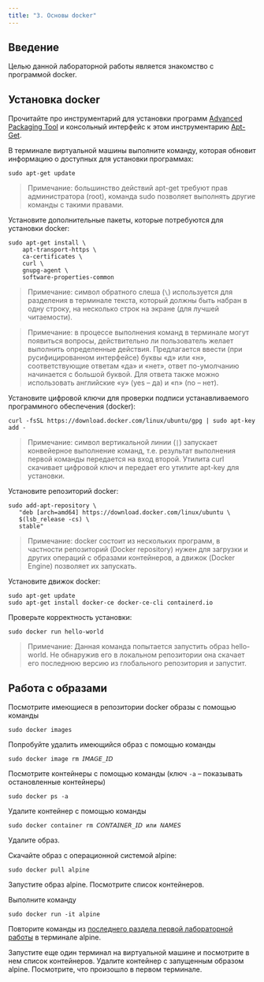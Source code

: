 ```yaml
---
title: "3. Основы docker"
---
```

## Введение

Целью данной лабораторной работы является знакомство с программой docker.

## Установка docker

Прочитайте про инструментарий для установки программ [Advanced Packaging Tool](https://ru.wikipedia.org/wiki/Advanced_Packaging_Tool) и консольный интерфейс к этом инструментарию [Apt-Get](https://help.ubuntu.ru/wiki/руководство_по_ubuntu_server/управление_пакетами/apt-get).

В терминале виртуальной машины выполните команду, которая обновит информацию о доступных для установки программах: 

```
sudo apt-get update
```

> Примечание: большинство действий apt-get требуют прав администратора (root), команда sudo позволяет выполнять другие команды с такими правами.

Установите дополнительные пакеты, которые потребуются для установки docker:

```
sudo apt-get install \
    apt-transport-https \
    ca-certificates \
    curl \
    gnupg-agent \
    software-properties-common
```

> Примечание: символ обратного слеша (```\```) используется для разделения в терминале текста, который должны быть набран в одну строку, на несколько строк на экране (для лучшей читаемости).

> Примечание: в процессе выполнения команд в терминале могут появиться вопросы, действительно ли пользователь желает выполнить определенные действия. Предлагается ввести (при русифицированном интерфейсе) буквы «д» или «н», соответствующие ответам «да» и «нет», ответ по-умолчанию начинается с большой буквой. Для ответа также можно использовать английские «y» (yes – да) и «n» (no – нет).

Установите цифровой ключи для проверки подписи устанавливаемого программного обеспечения (docker):

```
curl -fsSL https://download.docker.com/linux/ubuntu/gpg | sudo apt-key add -
```

> Примечание: символ вертикальной линии (```|```) запускает конвейерное выполнение команд, т.е. результат выполнения первой команды передается на вход второй. Утилита curl скачивает цифровой ключ и передает его утилите apt-key для установки.

Установите репозиторий docker:

```
sudo add-apt-repository \
   "deb [arch=amd64] https://download.docker.com/linux/ubuntu \
   $(lsb_release -cs) \
   stable"
```

> Примечание: docker состоит из нескольких программ, в частности репозиторий (Docker repository) нужен для загрузки и других операций с образами контейнеров, а движок (Docker Engine) позволяет их запускать.

Установите движок docker:

```
sudo apt-get update
sudo apt-get install docker-ce docker-ce-cli containerd.io
```

Проверьте корректность установки:

```
sudo docker run hello-world
```

> Примечание: Данная команда попытается запустить образ hello-world. Не обнаружив его в локальном репозитории она скачает его последнюю версию из глобального репозитория и запустит.

## Работа с образами

Посмотрите имеющиеся в репозитории docker образы с помощью команды

```
sudo docker images
```

Попробуйте удалить имеющийся образ с помощью команды

```
sudo docker image rm 𝘐𝘔𝘈𝘎𝘌_𝘐𝘋
```

Посмотрите контейнеры с помощью команды (ключ ```-a``` – показывать остановленные контейнеры)

```
sudo docker ps -a
```

Удалите контейнер с помощью команды 

```
sudo docker container rm 𝘊𝘖𝘕𝘛𝘈𝘐𝘕𝘌𝘙_𝘐𝘋 или 𝘕𝘈𝘔𝘌𝘚
```

Удалите образ.

Скачайте образ c операционной системой alpine:

```
sudo docker pull alpine
```

Запустите образ alpine. Посмотрите список контейнеров.

Выполните команду

```
sudo docker run -it alpine
```

Повторите команды из [последнего раздела первой лабораторной работы](../vm/#знакомство-с-интерфейсом) в терминале alpine.

Запустите еще один терминал на виртуальной машине и посмотрите в нем список контейнеров. Удалите контейнер с запущенным образом alpine. Посмотрите, что произошло в первом терминале.

